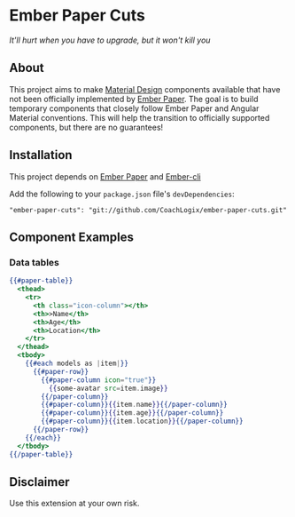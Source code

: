 # Ember Paper Cuts
*It'll hurt when you have to upgrade, but it won't kill you*

## About
This project aims to make [Material Design](https://www.google.com/design/spec/material-design/introduction.html) components available that have not been officially implemented by [Ember Paper](https://github.com/miguelcobain/ember-paper). The goal is to build temporary components that closely follow Ember Paper and Angular Material conventions. This will help the transition to officially supported components, but there are no guarantees!

## Installation

This project depends on [Ember Paper](https://github.com/miguelcobain/ember-paper) and [Ember-cli](https://github.com/ember-cli/ember-cli)

Add the following to your `package.json` file's `devDependencies`:

`"ember-paper-cuts": "git://github.com/CoachLogix/ember-paper-cuts.git"`

## Component Examples

### Data tables

```hbs
{{#paper-table}}
  <thead>
    <tr>
      <th class="icon-column"></th>
      <th>>Name</th>
      <th>Age</th>
      <th>Location</th>
    </tr>
  </thead>
  <tbody>
    {{#each models as |item|}}
      {{#paper-row}}
        {{#paper-column icon="true"}}
          {{some-avatar src=item.image}}
        {{/paper-column}}
        {{#paper-column}}{{item.name}}{{/paper-column}}
        {{#paper-column}}{{item.age}}{{/paper-column}}
        {{#paper-column}}{{item.location}}{{/paper-column}}
      {{/paper-row}}
    {{/each}}
  </tbody>
{{/paper-table}}
```

## Disclaimer

Use this extension at your own risk.

